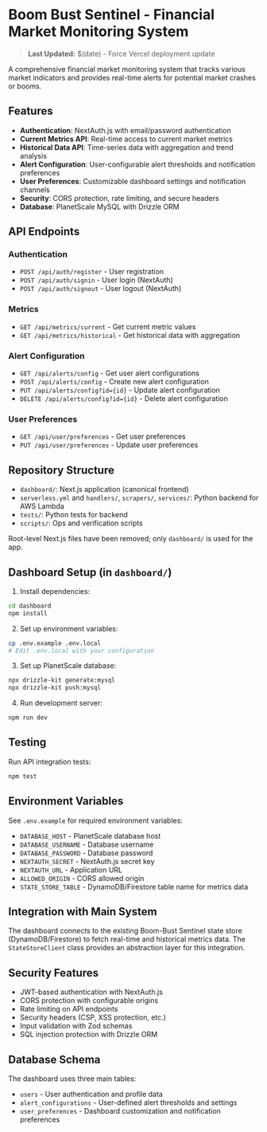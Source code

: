# Boom Bust Sentinel - Financial Market Monitoring System

> **Last Updated:** $(date) - Force Vercel deployment update

A comprehensive financial market monitoring system that tracks various market indicators and provides real-time alerts for potential market crashes or booms.

## Features

- **Authentication**: NextAuth.js with email/password authentication
- **Current Metrics API**: Real-time access to current market metrics
- **Historical Data API**: Time-series data with aggregation and trend analysis
- **Alert Configuration**: User-configurable alert thresholds and notification preferences
- **User Preferences**: Customizable dashboard settings and notification channels
- **Security**: CORS protection, rate limiting, and secure headers
- **Database**: PlanetScale MySQL with Drizzle ORM

## API Endpoints

### Authentication
- `POST /api/auth/register` - User registration
- `POST /api/auth/signin` - User login (NextAuth)
- `POST /api/auth/signout` - User logout (NextAuth)

### Metrics
- `GET /api/metrics/current` - Get current metric values
- `GET /api/metrics/historical` - Get historical data with aggregation

### Alert Configuration
- `GET /api/alerts/config` - Get user alert configurations
- `POST /api/alerts/config` - Create new alert configuration
- `PUT /api/alerts/config?id={id}` - Update alert configuration
- `DELETE /api/alerts/config?id={id}` - Delete alert configuration

### User Preferences
- `GET /api/user/preferences` - Get user preferences
- `PUT /api/user/preferences` - Update user preferences

## Repository Structure

- `dashboard/`: Next.js application (canonical frontend)
- `serverless.yml` and `handlers/`, `scrapers/`, `services/`: Python backend for AWS Lambda
- `tests/`: Python tests for backend
- `scripts/`: Ops and verification scripts

Root-level Next.js files have been removed; only `dashboard/` is used for the app.

## Dashboard Setup (in `dashboard/`)

1. Install dependencies:
```bash
cd dashboard
npm install
```

2. Set up environment variables:
```bash
cp .env.example .env.local
# Edit .env.local with your configuration
```

3. Set up PlanetScale database:
```bash
npx drizzle-kit generate:mysql
npx drizzle-kit push:mysql
```

4. Run development server:
```bash
npm run dev
```

## Testing

Run API integration tests:
```bash
npm test
```

## Environment Variables

See `.env.example` for required environment variables:

- `DATABASE_HOST` - PlanetScale database host
- `DATABASE_USERNAME` - Database username
- `DATABASE_PASSWORD` - Database password
- `NEXTAUTH_SECRET` - NextAuth.js secret key
- `NEXTAUTH_URL` - Application URL
- `ALLOWED_ORIGIN` - CORS allowed origin
- `STATE_STORE_TABLE` - DynamoDB/Firestore table name for metrics data

## Integration with Main System

The dashboard connects to the existing Boom-Bust Sentinel state store (DynamoDB/Firestore) to fetch real-time and historical metrics data. The `StateStoreClient` class provides an abstraction layer for this integration.

## Security Features

- JWT-based authentication with NextAuth.js
- CORS protection with configurable origins
- Rate limiting on API endpoints
- Security headers (CSP, XSS protection, etc.)
- Input validation with Zod schemas
- SQL injection protection with Drizzle ORM

## Database Schema

The dashboard uses three main tables:
- `users` - User authentication and profile data
- `alert_configurations` - User-defined alert thresholds and settings
- `user_preferences` - Dashboard customization and notification preferences